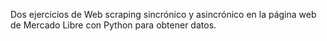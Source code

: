 Dos ejercicios de Web scraping sincrónico y asincrónico en la página web de Mercado Libre con Python para obtener datos.
